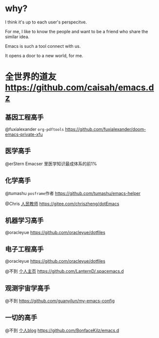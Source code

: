 # why?


I think it's up to each user's perspecitve.

For me, I like to know the people and want to be a friend who share the similar idea.

Emacs is such a tool connect with us.

It opens a door to a new world, for me.



# 全世界的道友   https://github.com/caisah/emacs.dz


## 基因工程高手

@fuxialexander `org-pdftools` https://github.com/fuxialexander/doom-emacs-private-xfu


## 医学高手
@erStern Emacser 里医学知识最成体系的前1%

## 化学高手
@tumashu `posframe`作者 https://github.com/tumashu/emacs-helper

@Chris [人民教师](https://chriszheng.science/about/) https://gitee.com/chriszheng/dotEmacs

## 机器学习高手

@oracleyue  https://github.com/oracleyue/dotfiles

## 电子工程高手
@oracleyue  https://github.com/oracleyue/dotfiles

@不到 [个人主页](https://dlyang.me/about/) https://github.com/LanternD/.spacemacs.d

## 观测宇宙学高手
@不到  https://github.com/guanyilun/my-emacs-config

## 一切的高手
@不到 [个人blog](https://www.bonfacemunyoki.com/bio/)  https://github.com/BonfaceKilz/emacs.d
